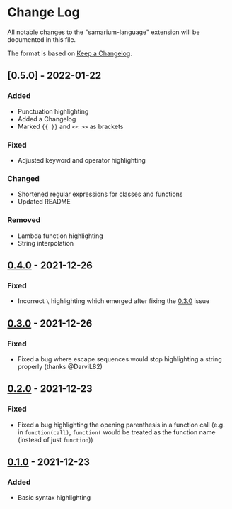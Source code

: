 # Change Log

All notable changes to the "samarium-language" extension will be documented in this file.

The format is based on [Keep a Changelog](http://keepachangelog.com/).

## [0.5.0] - 2022-01-22

### Added
- Punctuation highlighting
- Added a Changelog
- Marked `{{ }}` and `<< >>` as brackets

### Fixed
- Adjusted keyword and operator highlighting

### Changed
- Shortened regular expressions for classes and functions
- Updated README

### Removed
- Lambda function highlighting
- String interpolation

## [0.4.0] - 2021-12-26
### Fixed
- Incorrect `\` highlighting which emerged after fixing the [0.3.0](#030---2021-12-16) issue

## [0.3.0] - 2021-12-26

### Fixed
- Fixed a bug where escape sequences would stop highlighting a string properly (thanks @DarviL82)

## [0.2.0] - 2021-12-23

### Fixed
- Fixed a bug highlighting the opening parenthesis in a function call (e.g. in `function(call)`, `function(` would be treated as the function name (instead of just `function`))

## [0.1.0] - 2021-12-23

### Added
- Basic syntax highlighting

[0.1.0]: https://github.com/trag1c/vscode-samarium/releases/tag/0.1.0
[0.2.0]: https://github.com/trag1c/vscode-samarium/compare/0.1.0...0.2.0
[0.3.0]: https://github.com/trag1c/vscode-samarium/compare/0.2.0...0.3.0
[0.4.0]: https://github.com/trag1c/vscode-samarium/compare/0.3.0...0.4.0
[Unreleased]: https://github.com/trag1c/vscode-samarium/compare/0.4.0...HEAD